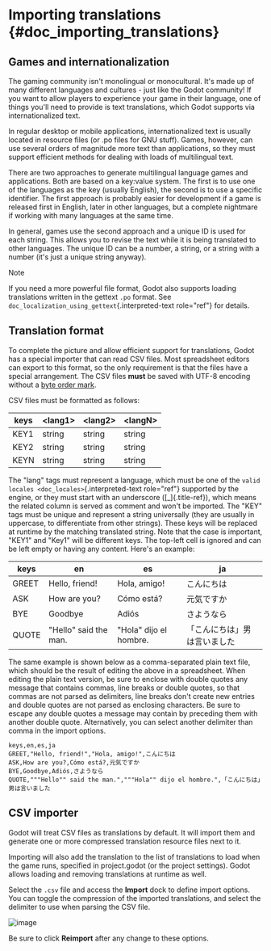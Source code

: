 # Importing translations {#doc_importing_translations}

## Games and internationalization

The gaming community isn\'t monolingual or monocultural. It\'s made up
of many different languages and cultures - just like the Godot
community! If you want to allow players to experience your game in their
language, one of things you\'ll need to provide is text translations,
which Godot supports via internationalized text.

In regular desktop or mobile applications, internationalized text is
usually located in resource files (or .po files for GNU stuff). Games,
however, can use several orders of magnitude more text than
applications, so they must support efficient methods for dealing with
loads of multilingual text.

There are two approaches to generate multilingual language games and
applications. Both are based on a key:value system. The first is to use
one of the languages as the key (usually English), the second is to use
a specific identifier. The first approach is probably easier for
development if a game is released first in English, later in other
languages, but a complete nightmare if working with many languages at
the same time.

In general, games use the second approach and a unique ID is used for
each string. This allows you to revise the text while it is being
translated to other languages. The unique ID can be a number, a string,
or a string with a number (it\'s just a unique string anyway).

> [!NOTE]
> If you need a more powerful file format, Godot also supports loading
> translations written in the gettext `.po` format. See
> `doc_localization_using_gettext`{.interpreted-text role="ref"} for
> details.

## Translation format

To complete the picture and allow efficient support for translations,
Godot has a special importer that can read CSV files. Most spreadsheet
editors can export to this format, so the only requirement is that the
files have a special arrangement. The CSV files **must** be saved with
UTF-8 encoding without a [byte order
mark](https://en.wikipedia.org/wiki/Byte_order_mark).

CSV files must be formatted as follows:

| keys | \<lang1\> | \<lang2\> | \<langN\> |
|------|-----------|-----------|-----------|
| KEY1 | string    | string    | string    |
| KEY2 | string    | string    | string    |
| KEYN | string    | string    | string    |

The \"lang\" tags must represent a language, which must be one of the
`valid
locales <doc_locales>`{.interpreted-text role="ref"} supported by the
engine, or they must start with an underscore ([\_]{.title-ref}), which
means the related column is served as comment and won\'t be imported.
The \"KEY\" tags must be unique and represent a string universally (they
are usually in uppercase, to differentiate from other strings). These
keys will be replaced at runtime by the matching translated string. Note
that the case is important, \"KEY1\" and \"Key1\" will be different
keys. The top-left cell is ignored and can be left empty or having any
content. Here\'s an example:

| keys | en | es | ja |
|----|----|----|----|
| GREET | Hello, friend! | Hola, amigo! | こんにちは |
| ASK | How are you? | Cómo está? | 元気ですか |
| BYE | Goodbye | Adiós | さようなら |
| QUOTE | \"Hello\" said the man. | \"Hola\" dijo el hombre. | 「こんにちは」男は言いました |

The same example is shown below as a comma-separated plain text file,
which should be the result of editing the above in a spreadsheet. When
editing the plain text version, be sure to enclose with double quotes
any message that contains commas, line breaks or double quotes, so that
commas are not parsed as delimiters, line breaks don\'t create new
entries and double quotes are not parsed as enclosing characters. Be
sure to escape any double quotes a message may contain by preceding them
with another double quote. Alternatively, you can select another
delimiter than comma in the import options.

``` none
keys,en,es,ja
GREET,"Hello, friend!","Hola, amigo!",こんにちは
ASK,How are you?,Cómo está?,元気ですか
BYE,Goodbye,Adiós,さようなら
QUOTE,"""Hello"" said the man.","""Hola"" dijo el hombre.",「こんにちは」男は言いました
```

## CSV importer

Godot will treat CSV files as translations by default. It will import
them and generate one or more compressed translation resource files next
to it.

Importing will also add the translation to the list of translations to
load when the game runs, specified in project.godot (or the project
settings). Godot allows loading and removing translations at runtime as
well.

Select the `.csv` file and access the **Import** dock to define import
options. You can toggle the compression of the imported translations,
and select the delimiter to use when parsing the CSV file.

![image](img/import_csv.png)

Be sure to click **Reimport** after any change to these options.
